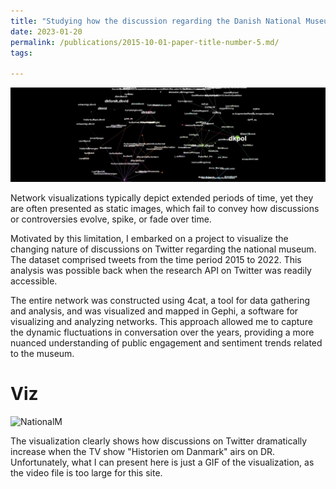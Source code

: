 ```yaml
---
title: "Studying how the discussion regarding the Danish National Museum evolves over time on Twitter"
date: 2023-01-20
permalink: /publications/2015-10-01-paper-title-number-5.md/
tags:

---
```

![MACHINEfriction](/images/NationalM.png)


Network visualizations typically depict extended periods of time, yet they are often presented as static images, which fail to convey how discussions or controversies evolve, spike, or fade over time.

Motivated by this limitation, I embarked on a project to visualize the changing nature of discussions on Twitter regarding the national museum. The dataset comprised tweets from the time period 2015 to 2022. This analysis was possible back when the research API on Twitter was readily accessible.

The entire network was constructed using 4cat, a tool for data gathering and analysis, and was visualized and mapped in Gephi, a software for visualizing and analyzing networks. This approach allowed me to capture the dynamic fluctuations in conversation over the years, providing a more nuanced understanding of public engagement and sentiment trends related to the museum.

Viz
======

![NationalM](/images/a1a4033a-e5ea-494a-a06f-7b8bde5c1a81.gif)

The visualization clearly shows how discussions on Twitter dramatically increase when the TV show "Historien om Danmark" airs on DR. Unfortunately, what I can present here is just a GIF of the visualization, as the video file is too large for this site.



